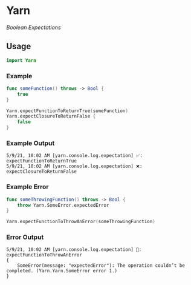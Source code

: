 # Yarn

*Boolean Expectations*

## Usage

```swift
import Yarn
```

### Example

```swift
func someFunction() throws -> Bool {
    true
}

Yarn.expectFunctionToReturnTrue(someFunction)
Yarn.expectClosureToReturnFalse {
    false
}
```

### Example Output
```
5/9/21, 10:02 AM [yarn.console.log.expectation] ✅: expectFunctionToReturnTrue
5/9/21, 10:02 AM [yarn.console.log.expectation] ❌: expectClosureToReturnFalse
```

### Example Error

```swift
func someThrowingFunction() throws -> Bool {
    throw Yarn.SomeError.expectedError
}

Yarn.expectFunctionToThrowAnError(someThrowingFunction)
```

### Error Output
```
5/9/21, 10:02 AM [yarn.console.log.expectation] 🚨: expectFunctionToThrowAnError
{
    SomeError(message: "expectedError"): The operation couldn’t be completed. (Yarn.Yarn.SomeError error 1.)
}
```
